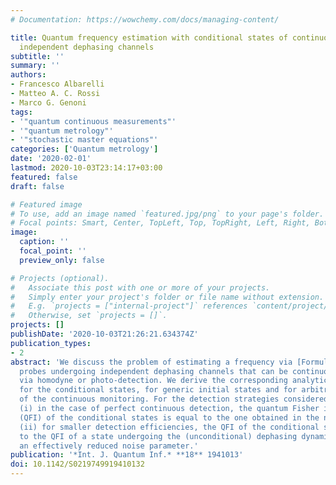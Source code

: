 ```yaml
---
# Documentation: https://wowchemy.com/docs/managing-content/

title: Quantum frequency estimation with conditional states of continuously monitored
  independent dephasing channels
subtitle: ''
summary: ''
authors:
- Francesco Albarelli
- Matteo A. C. Rossi
- Marco G. Genoni
tags:
- '"quantum continuous measurements"'
- '"quantum metrology"'
- '"stochastic master equations"'
categories: ['Quantum metrology']
date: '2020-02-01'
lastmod: 2020-10-03T23:14:17+03:00
featured: false
draft: false

# Featured image
# To use, add an image named `featured.jpg/png` to your page's folder.
# Focal points: Smart, Center, TopLeft, Top, TopRight, Left, Right, BottomLeft, Bottom, BottomRight.
image:
  caption: ''
  focal_point: ''
  preview_only: false

# Projects (optional).
#   Associate this post with one or more of your projects.
#   Simply enter your project's folder or file name without extension.
#   E.g. `projects = ["internal-project"]` references `content/project/deep-learning/index.md`.
#   Otherwise, set `projects = []`.
projects: []
publishDate: '2020-10-03T21:26:21.634374Z'
publication_types:
- 2
abstract: 'We discuss the problem of estimating a frequency via [Formula: see text]-qubit
  probes undergoing independent dephasing channels that can be continuously monitored
  via homodyne or photo-detection. We derive the corresponding analytical solutions
  for the conditional states, for generic initial states and for arbitrary efficiency
  of the continuous monitoring. For the detection strategies considered, we show that:
  (i) in the case of perfect continuous detection, the quantum Fisher information
  (QFI) of the conditional states is equal to the one obtained in the noiseless dynamics;
  (ii) for smaller detection efficiencies, the QFI of the conditional state is equal
  to the QFI of a state undergoing the (unconditional) dephasing dynamics, but with
  an effectively reduced noise parameter.'
publication: '*Int. J. Quantum Inf.* **18** 1941013'
doi: 10.1142/S0219749919410132
---
```

